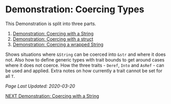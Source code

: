 # Demonstration: Coercing Types

This Demonstration is split into three parts.

1. [Demonstration: Coercing with a String][demonstrate-coercing-string]
2. [Demonstration: Coercing with a struct][demonstrate-coercing-struct]
3. [Demonstration: Coercing a wrapped String][demonstrate-coercing-wrapped-string]

Shows situations where `&String` can be coerced into `&str`
and where it does not.
Also how to define generic types with trait bounds
to get around cases where it does not coerce.
How the three traits -
`Deref`, `Into` and `AsRef` -
can be used and applied.
Extra notes on how currently a trait cannot be set for all `T`.

_Page Last Updated: 2020-03-20_

[NEXT Demonstration: Coercing with a String][demonstrate-coercing-string]

[demonstrate-coercing-types]: ./pages/Demonstrate-Coercing_Types.md
[demonstrate-coercing-string]: ./pages/Demonstrate-Coercing_Types/Demonstrate-Coercing_string.md
[demonstrate-coercing-struct]: ./pages/Demonstrate-Coercing_Types/Demonstrate-Coercing_struct.md
[demonstrate-coercing-wrapped-string]: ./pages/Demonstrate-Coercing_Types/Demonstrate-Coercing_wrapped_string.md